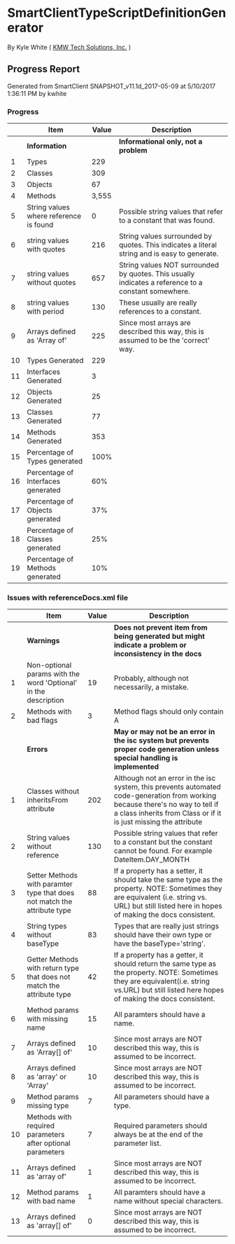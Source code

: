# SmartClientTypeScriptDefinitionGenerator 

By Kyle White ( <a href="http://kmwTech.com/" target="_blank">KMW Tech Solutions, Inc.</a> )

## Progress Report
 
Generated from SmartClient SNAPSHOT_v11.1d_2017-05-09 at 5/10/2017 1:36:11 PM by kwhite

### Progress

|   |Item|Value|Description|
|---|--- |---  |---        |
||**Information**||**Informational only, not a problem**|
|1|Types|229||
|2|Classes|309||
|3|Objects|67||
|4|Methods|3,555||
|5|String values where reference is found|0|Possible string values that refer to a constant that was found.|
|6|string values with quotes|216|String values surrounded by quotes. This indicates a literal string and is easy to generate.|
|7|string values without quotes|657|String values NOT surrounded by quotes. This usually indicates a reference to a constant somewhere.|
|8|string values with period|130|These usually are really references to a constant.|
|9|Arrays defined as 'Array of'|225|Since most arrays are described this way, this is assumed to be the 'correct' way.|
|10|Types Generated|229||
|11|Interfaces Generated|3||
|12|Objects Generated|25||
|13|Classes Generated|77||
|14|Methods Generated|353||
|15|Percentage of Types generated|100%||
|16|Percentage of Interfaces generated|60%||
|17|Percentage of Objects generated|37%||
|18|Percentage of Classes generated|25%||
|19|Percentage of Methods generated|10%||


### Issues with referenceDocs.xml file


|   |Item|Value|Description|
|---|--- |---  |---        |
||**Warnings**||**Does not prevent item from being generated but might indicate a problem or inconsistency in the docs**|
|1|Non-optional params with the word 'Optional' in the description|19|Probably, although not necessarily, a mistake.|
|2|Methods with bad flags|3|Method flags should only contain A|
||**Errors**||**May or may not be an error in the isc system but prevents proper code generation unless special handling is implemented**|
|1|Classes without inheritsFrom attribute|202|Although not an error in the isc system, this prevents automated code-generation from working because there's no way to tell if a class inherits from Class or if it is just missing the attribute|
|2|String values without reference|130|Possible string values that refer to a constant but the constant cannot be found. For example DateItem.DAY_MONTH|
|3|Setter Methods with paramter type that does not match the attribute type|88|If a property has a setter, it should take the same type as the property. NOTE: Sometimes they are equivalent (i.e. string vs. URL) but still listed here in hopes of making the docs consistent.|
|4|String types without baseType|83|Types that are really just strings should have their own type or have the baseType='string'.|
|5|Getter Methods with return type that does not match the attribute type|42|If a property has a getter, it should return the same type as the property. NOTE: Sometimes they are equivalent(i.e. string vs.URL) but still listed here hopes of making the docs consistent.|
|6|Method params with missing name|15|All paramters should have a name.|
|7|Arrays defined as 'Array[] of'|10|Since most arrays are NOT described this way, this is assumed to be incorrect.|
|8|Arrays defined as 'array' or 'Array'|10|Since most arrays are NOT described this way, this is assumed to be incorrect.|
|9|Method params missing type|7|All parameters should have a type.|
|10|Methods with required parameters after optional parameters|7|Required parameters should always be at the end of the parameter list.|
|11|Arrays defined as 'array of'|1|Since most arrays are NOT described this way, this is assumed to be incorrect.|
|12|Method params with bad name|1|All paramters should have a name without special characters.|
|13|Arrays defined as 'array[] of'|0|Since most arrays are NOT described this way, this is assumed to be incorrect.|
